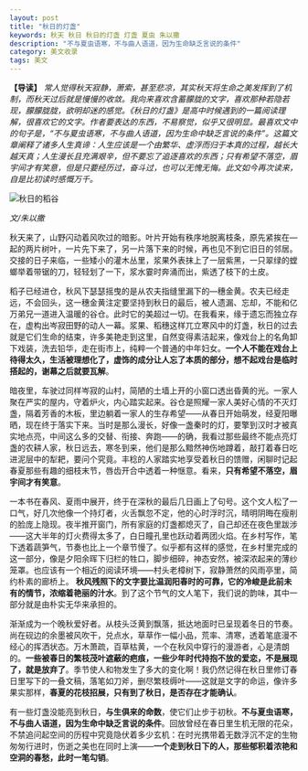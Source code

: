 ```yaml
---
layout: post
title: "秋日的灯盏"
keywords: 秋天 秋日 秋日的灯盏 灯盏 夏虫 朱以撒
description: "不与夏虫语寒，不与曲人语道，因为生命缺乏言说的条件"
category: 美文收录
tags: 美文
---
```


**【导读】** *常人觉得秋天寂静，萧索，甚至悲凉，其实秋天将生命之美发挥到了机制，而秋天过后就是慢慢的收敛。我向来喜欢含蓄朦胧的文字，喜欢那种若隐若现，朦朦胧胧，欲明却迷的感觉。《秋日的灯盏》是高中时候遇到的一篇阅读理解，很喜欢它的文字。作者要表达的东西，不易察觉，似乎又很明显。最喜欢文中的句子是，“不与夏虫语寒，不与曲人语道，因为生命中缺乏言说的条件”。这篇文章阐释了诸多人生真谛：人生应该是一个由繁华、虚浮而归于本真的过程，越长大越天真；人生漫长且充满艰辛，但不要忘了追逐喜欢的东西；只有希望不落空，眉宇间才有笑意，但是只要经历过，奋斗过，也可以无愧无悔。此文如今再次读来，自是比初读时感慨万千。*

![秋日的稻谷](http://static.konghy.cn/xlwb/imgs/wx1/mw690/c3c88275ly1g0y158z2ltj20fa0hnwfr.jpg)

*文/朱以撒*

秋天来了，山野闪动着风吹过的暗影。叶片开始有秩序地脱离枝条，原先紧挨在—起的两片树叶，一片先下来了，另一片落下来的时候，再也见不到它旧日的邻居。交接的日子来临，一些矮小的灌木丛里，浆果外表抹上了一层紫黑，一只翠绿的螳螂举着带锯的刀，轻轻划了一下，浆水霎时奔涌而出，紫透了枝下的土皮。

稻子已经进仓，秋风下瑟瑟摇曳的是从农夫指缝里漏下的—穗金黄。农夫已经走远，不会回头，这一穗金黄注定要坚持到秋日的最后，被人遗漏、忘却，不能和亿万弟兄一道进入温暖的谷仓。此时它的美超过一切。在我看来，缘于遗忘而独立存在，虚构出岑寂田野的动人一幕。浆果、稻穗这样兀立寒风中的灯盏，秋日的过去就是它们生命的结束，许多美艳走到这里，自然变得素洁起来，像戏台上的名角卸下戏装，洗去铅华，走在街市上，纯粹一个普通的中年妇女。**一个人不能在戏台上待得太久，生活被理想化了，虚饰的成分让人忘了本质的部分，想不起戏台是临时搭起的，谢幕之后就要瓦解**。

暗夜里，车驶过同样岑寂的山村，简陋的土墙上开的小窗口透出昏黄的光。一家人聚在严实的屋内，守着炉火，内心踏实起来。谷仓是照耀一家人美好心情的不灭灯盏，隔着芳香的木板，里边躺着一家人的生存希望——从春日开始萌发，经夏阳曝晒，现在终于落实下来。当时是那么漫长，好像一盏秦时的灯，要擎到汉时才被真实地点亮，中间这么多的交替、衔接、奔跑——的确，我看过那些最终不能点亮灯盏的农耕人家，秋日远去，寒冬到来，他们是那么黯然神伤地蹲着，敲打着春日吃进泥层中的犁耙，要问个究竟。丰稔的人家踏实地享受着秋日的馈赠，闲聊时记起春夏那些有趣的细枝末节，唇齿开合中透着一种惬意。看来，**只有希望不落空，眉宇间才有笑意**。

一本书在春风、夏雨中展开，终于在深秋的最后几日画上了句号。这个文人松了一口气，好几次他像一个持灯者，火舌飘忽不定，他的心时浮时沉，晴明阴晦在瘦削的脸庞上隐现。夜半推开窗门，所有家庭的灯盏都熄灭了，自己却还在夜色里跋涉——这大半年的灯火费得太多了，白日瞳孔里也跃动着两团火焰。在乡村写作，笔下透着蔬笋气，节奏也比上一个章节慢了。似乎都有这样的感觉，在乡村里完成的这一部分，像是夕阳余晖下归栏的牲口，脚步细碎，神态安然，被深浓起来的薄纱笼罩。也应该有一个相近的阅读环境——村头老樟树下，寂静萧然的风雨亭里，简约朴素的廊桥上。
**秋风残照下的文字要比温润阳春时的可靠，它的冷峻是此前未有的情节，浓缩着艳丽的汁水**。到了这个节气的文人笔下，我们说的韵味，其中一部分就是由朴实无华来承担的。

渐渐成为一个晚秋爱好者。从枝头泛黄到飘落，抵达地面时已呈现着冬日的节奏。尚在砚边的余墨被风吹干，兑点水，草草作一幅小品，荒率、清寒，透着笔底漫不经心的挥洒状态。万木萧疏，百草枯黄，一个在秋风中穿行的漫游者，心是清朗的。**一些被春日的繁枝茂叶遮蔽的疤痕，一些少年时代持抱不放的爱恋，不是展现了，就是放弃了**。季节使人和物发生了多大的变化啊！我仍然记得在秋日里修订春日里写下的一叠文稿，落笔如刀斧，删尽繁枝缛叶——这就是文字的命运，像许多果实那样，**春夏的花枝招展，只有到了秋日，是否存在才能确认**。

有一些灯盏没能亮到秋日，**与生俱来的命数**，使它们止步于初秋。**不与夏虫语寒，不与曲人语道，因为生命中缺乏言说的条件**。回放曾经在春日里生机无限的花朵，不禁追问起空间的历程中究竟隐伏着多少玄机：在时光携带着无数浮沉不定的生物匆匆行进时，伤逝之美也在同时上演——**一个走到秋日下的人，那些郁积着浓艳和空洞的春愁，此时一笔勾销**。

